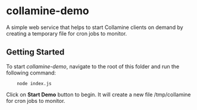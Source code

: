 collamine-demo
=================

A simple web service that helps to start Collamine clients on demand by creating a temporary file for cron jobs to monitor.

## Getting Started

To start _collamine-demo_, navigate to the root of this folder and run the following command:

        node index.js

Click on **Start Demo** button to begin. It will create a new file /tmp/collamine for cron jobs to monitor.
